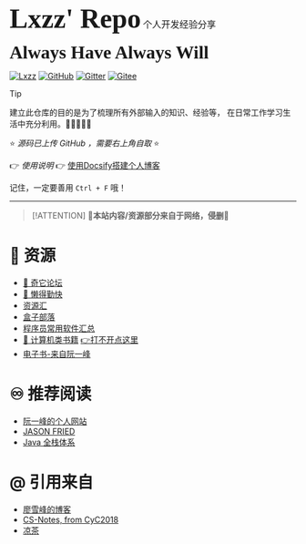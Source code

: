 <font face="Caveat" size="10"><b>Lxzz' Repo</b></font> <font size="3">个人开发经验分享</font>

<font face="Caveat" size="6">**Always  Have  Always  Will**</font>  

[![Lxzz](https://img.shields.io/badge/Repo-Lxzz-green)](https://www.gxmnzl.cn/#/)
[![GitHub](https://img.shields.io/badge/Code-GitHub-blue)](https://github.com/Lxzz24/Repo)
[![Gitter](https://img.shields.io/badge/Chat-Gitter-blueviolet)](https://gitter.im/Lxzz24/community?utm_source=badge&utm_medium=badge&utm_campaign=pr-badge)
[![Gitee](https://img.shields.io/badge/Code-Gitee-orange)](https://gitee.com/lxzz24/Repo)


> [!TIP]
> 建立此仓库的目的是为了梳理所有外部输入的知识、经验等，
> 在日常工作学习生活中充分利用。🧡💛💚💙💜



⭐ *源码已上传 GitHub ，需要右上角自取* ⭐

👉 *使用说明* 👉 [使用Docsify搭建个人博客](/0-docs/999-使用Docsify搭建个人博客.md)

记住，一定要善用 `Ctrl + F` 哦！

---


> [!ATTENTION]
> **🔺本站内容/资源部分来自于网络，侵删🔻**



# **🔗 资源**

- [🌟 奇它论坛](https://www.qitabbs.com/)
- [🌟 懒得勤快](https://masuit.com/)
- [资源汇](http://ziyuanhuishequ.ysepan.com/) 
- [盒子部落](https://www.hezibuluo.com/)
- [程序员常用软件汇总](/6-Resource/程序员常用软件汇总.md)
- [🌟 计算机类书籍](https://github.com/itdevbooks/pdf) [👉打不开点这里](/6-Resource/计算机类书籍.md)
- [电子书-来自阮一峰](https://github.com/ruanyf/free-books)

# **♾️ 推荐阅读**

- [阮一峰的个人网站](https://www.ruanyifeng.com/)
- [JASON FRIED](https://world.hey.com/jason)
- [Java 全栈体系](https://www.pdai.tech/)

# @ **引用来自**

- [廖雪峰的博客](https://www.liaoxuefeng.com/)
- [CS-Notes, from CyC2018](https://github.com/CyC2018/CS-Notes)
- [凉茶](https://www.yuque.com/mrcode.cn)


